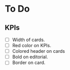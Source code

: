 # To Do

## KPIs
- [ ] Width of cards.
- [ ] Red color on KPIs.
- [ ] Colored header on cards
- [ ] Bold on editorial.
- [ ] Border on card.
